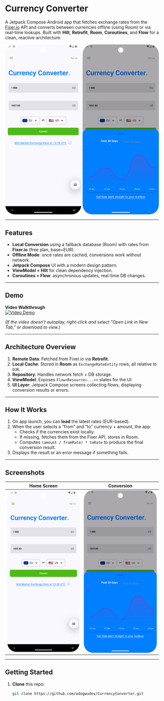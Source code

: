 # Currency Converter

A Jetpack Compose Android app that fetches exchange rates from the [Fixer.io](https://fixer.io/) API and converts between currencies offline (using Room) or via real-time lookups. Built with **Hilt**, **Retrofit**, **Room**, **Coroutines**, and **Flow** for a clean, reactive architecture.

<p align="center">
  <img src="https://github.com/odogwudev/CurrencyConverter/blob/master/Screenshot_20250302_180739.png" width="250" />
  <img src="https://github.com/odogwudev/CurrencyConverter/blob/master/Screenshot_20250302_180752.png" width="250" />
</p>

---

## Features

- **Local Conversion** using a fallback database (Room) with rates from **Fixer.io** (free plan, base=EUR).
- **Offline Mode**: once rates are cached, conversions work without network.
- **Jetpack Compose** UI with a modern design pattern.
- **ViewModel + Hilt** for clean dependency injection.
- **Coroutines + Flow**: asynchronous updates, real-time DB changes.

---

## Demo

**Video Walkthrough**  
[![Video Demo](https://img.shields.io/badge/View%20video-Click%20here-blue.svg)](https://github.com/odogwudev/CurrencyConverter/blob/master/Screen_recording_20250302_180838.mp4)

*(If the video doesn’t autoplay, right-click and select "Open Link in New Tab," or download to view.)*

---

## Architecture Overview

1. **Remote Data**: Fetched from Fixer.io via **Retrofit**.  
2. **Local Cache**: Stored in **Room** as `ExchangeRateEntity` rows, all relative to `EUR`.  
3. **Repository**: Handles network fetch + DB storage.  
4. **ViewModel**: Exposes `Flow<Resource<...>>` states for the UI.  
5. **UI Layer**: Jetpack Compose screens collecting flows, displaying conversion results or errors.

---

## How It Works

1. On app launch, you can **load** the latest rates (EUR-based).
2. When the user selects a “from” and “to” currency + amount, the app:
   - Checks if the currencies exist locally.
   - If missing, fetches them from the Fixer API, stores in Room.
   - Computes `(amount / fromRate) * toRate` to produce the final conversion result.
3. Displays the result or an error message if something fails.

---

## Screenshots

| Home Screen | Conversion |
|-------------|-----------|
| <img src="https://github.com/odogwudev/CurrencyConverter/blob/master/Screenshot_20250302_180739.png" width="250"/> | <img src="https://github.com/odogwudev/CurrencyConverter/blob/master/Screenshot_20250302_180752.png" width="250"/> |

---

## Getting Started

1. **Clone** this repo:
   ```bash
   git clone https://github.com/odogwudev/CurrencyConverter.git

